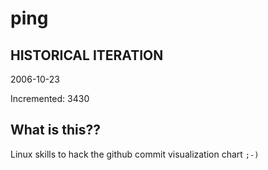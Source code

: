 # ping

## HISTORICAL ITERATION
2006-10-23

Incremented: 3430

## What is this?? 
Linux skills to hack the github commit visualization chart `;-)`
